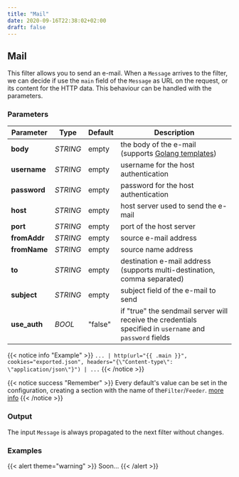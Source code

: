 ```yaml
---
title: "Mail"
date: 2020-09-16T22:38:02+02:00
draft: false
---
```


## Mail

This filter allows you to send an e-mail. When a `Message` arrives to the filter, we can decide if use the `main` field of the `Message` as URL on the request, or its content for the HTTP data.
This behaviour can be handled with the parameters.

### Parameters

| Parameter    | Type     | Default | Description                                                                                              |
|--------------|----------|---------|----------------------------------------------------------------------------------------------------------|
| **body**     | _STRING_ | empty   | the body of the e-mail (supports [Golang templates](https://golang.org/pkg/text/template/))              |
| **username** | _STRING_ | empty   | username for the host authentication                                                                     |
| **password** | _STRING_ | empty   | password for the host authentication                                                                     |
| **host**     | _STRING_ | empty   | host server used to send the e-mail                                                                      |
| **port**     | _STRING_ | empty   | port of the host server                                                                                  |
| **fromAddr** | _STRING_ | empty   | source e-mail address                                                                                    |
| **fromName** | _STRING_ | empty   | source name address                                                                                      |
| **to**       | _STRING_ | empty   | destination e-mail address (supports multi-destination, comma separated)                                 |
| **subject**  | _STRING_ | empty   | subject field of the e-mail to send                                                                      |
| **use_auth** | _BOOL_   | "false" | if "true" the sendmail server will receive the credentials specified in `username` and `password` fields |
 
 
{{< notice info "Example" >}} 
`... | http(url="{{ .main }}", cookies="exported.json", headers="{\"Content-type\": \"application/json\"}") | ...`
{{< /notice >}}

{{< notice success "Remember" >}} 
Every default's value can be set in the configuration, creating a section with the name of the`Filter`/`Feeder`. 
[more info](../../configuration)
{{< /notice >}}

### Output

The input `Message` is always propagated to the next filter without changes.

### Examples

{{< alert theme="warning" >}}
Soon...
{{< /alert >}} 